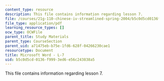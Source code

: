 ```yaml
---
content_type: resource
description: This file contains information regarding lesson 7.
file: /courses/21g-110-chinese-iv-streamlined-spring-2004/b5c0d5cd0136f9993ed6e56c243838a5_MIT21G_110S04_Lesson_7.pdf
file_type: application/pdf
learning_resource_types: []
ocw_type: OCWFile
parent_title: Study Materials
parent_type: CourseSection
parent_uid: a71475eb-b75e-1fd6-628f-04266230cae1
resourcetype: Document
title: Microsoft Word - L-7
uid: b5c0d5cd-0136-f999-3ed6-e56c243838a5
---
```

This file contains information regarding lesson 7.

